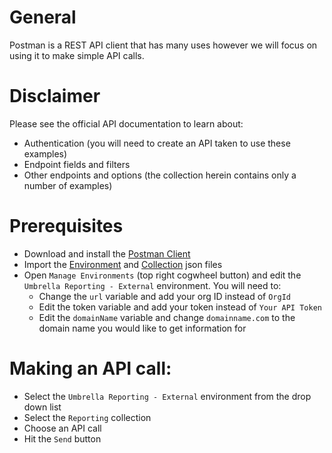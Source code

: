 # General
Postman is a REST API client that has many uses however we will focus on using it to make simple API calls.

# Disclaimer
Please see the official API documentation to learn about:
* Authentication (you will need to create an API taken to use these examples)
* Endpoint fields and filters
* Other endpoints and options (the collection herein contains only a number of examples)

# Prerequisites
* Download and install the [Postman Client](https://www.getpostman.com/apps)
* Import the [Environment](https://github.com/CiscoDevNet/cloud-security/blob/master/Umbrella/PostmanExamples/ReportingAPI/Umbrella%20Reporting%20-%20External.postman_environment.json) and [Collection](https://github.com/CiscoDevNet/cloud-security/blob/master/Umbrella/PostmanExamples/ReportingAPI/Umbrella%20Reporting%20-%20External.postman_collection.json) json files
* Open `Manage Environments` (top right cogwheel button) and edit the `Umbrella Reporting - External` environment. You will need to:
  * Change the `url` variable and add your org ID instead of `OrgId`
  * Edit the token variable and add your token instead of `Your API Token`
  * Edit the `domainName` variable and change `domainname.com` to the domain name you would like to get information for

# Making an API call:
* Select the `Umbrella Reporting - External` environment from the drop down list
* Select the `Reporting` collection
* Choose an API call
* Hit the `Send` button
